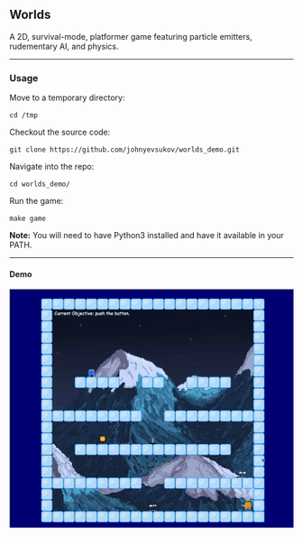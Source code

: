 Worlds
----

A 2D, survival-mode, platformer game featuring particle emitters, rudementary AI, and physics.

----
### Usage

Move to a temporary directory:

    cd /tmp

Checkout the source code:

    git clone https://github.com/johnyevsukov/worlds_demo.git

Navigate into the repo:

    cd worlds_demo/

Run the game:

    make game


__Note:__ You will need to have Python3 installed and have it available in your PATH.


----
#### Demo

![](demo/demo.gif)
